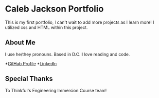 # Caleb Jackson Portfolio

This is my first portfolio, I can't wait to add more projects as I learn more!
I utilized css and HTML within this project.

## About Me
I use he/they pronouns. Based in D.C. I love reading and code.

*[GitHub Profile](https://github.com/cabejackson)
*[LinkedIn](https://www.linkedin.com/in/caleb-jackson-cabe/)

## Special Thanks

To Thinkful's Engineering Immersion Course team!
